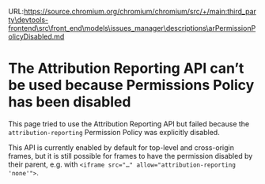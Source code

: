 URL:https://source.chromium.org/chromium/chromium/src/+/main:third_party\devtools-frontend\src\front_end\models\issues_manager\descriptions\arPermissionPolicyDisabled.md
# The Attribution Reporting API can’t be used because Permissions Policy has been disabled

This page tried to use the Attribution Reporting API but failed because the
`attribution-reporting` Permission Policy was explicitly disabled.

This API is currently enabled by default for top-level and cross-origin frames,
but it is still possible for frames to have the permission disabled by their
parent, e.g. with `<iframe src="…" allow="attribution-reporting 'none'">`.
